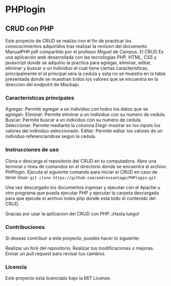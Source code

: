 # PHPlogin

## CRUD con PHP

Este proyecto de CRUD se realizo con el fin de practicar los conococimientos adquiridos tras realizar la revision del documento ManualPHP.pdf compartido por el profesor Miguel de Campus. El CRUD Es una aplicación web desarrollada con las tecnologías PHP, HTML, CSS y javascript donde se adquirio la practica para agregar, eliminar, editar, eliminar y buscar a un individuo el cual tiene ciertas caracteristicas, principalmente el id principal sera la cedula y esta no se muestra en la tabla presentada donde se muestran todos los valores que se encuentra en la direccion del endpoint de Mockapi.

### Características principales
Agregar: Permite agregar a un individuo con todos los datos que se agregan.
Eliminar: Permite eliminar a un individuo con su numero de cedula.
Buscar: Permite buscar a un individuo con su numero de cedula.
Seleccionar: Permite mediante la columna Elegir mostrar en los inputs los valores del individuo seleccionado.
Editar: Permite editar los valores de un individuo referenciandose segun la cedula.

### Instrucciones de uso
Clona o descarga el repositorio del CRUD en tu computadora. Abre una terminal o línea de comandos en el directorio donde se encuentra el archivo PHPlogin.
Ejecuta el siguiente comando para iniciar el CRUD en caso de tener linux: 
```git clone https://github.com/andressantage/PHPlogin.git```

Una vez descargado los documentos ingresar y ejecutar con el Apache u otro programa que pueda ejecutar PHP y ejecutar la carpeta descargada para que ejecute el archivo index.php donde esta todo el contenido del CRUD. 

Gracias por usar la aplicacion del CRUD con PHP. ¡Hasta luego!

### Contribuciones
Si deseas contribuir a este proyecto, puedes hacer lo siguiente:

Realizar un fork del repositorio. Realizar tus modificaciones o mejoras. Enviar un pull request para revisar tus cambios.

### Licencia
Este proyecto está licenciado bajo la MIT License.